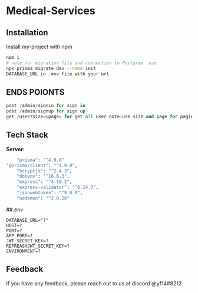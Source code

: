 # Medical-Services
## Installation

Install my-project with npm

```bash
npm i 
# note for migration file and connection to Postgree  use 
npx prisma migrate dev --name init 
DATABASE_URL in .env file with your url

```
    
## ENDS POIONTS 
```python 
post /admin/signin for sign in 
post /admin/signup for sign up 
get /user?size=&page= for get all user note:use size and page for pagination
```
## Tech Stack

**Server:** 
```bash
    "prisma": "^4.9.0"
"@prisma/client": "^4.9.0",
    "bcryptjs": "^2.4.3",
    "dotenv": "^16.0.3",
    "express": "^4.18.2",
    "express-validator": "^6.14.3",
    "jsonwebtoken": "^9.0.0",
    "nodemon": "^2.0.20"
```

##.env
```
DATABASE_URL="?"
HOST=?
PORT=?
APP_PORT=?
JWT_SECRET_KEY=?
REFREASHJWT_SECRET_KEY=?
ENVIRONMENT=?
```
## Feedback

If you have any feedback, please reach out to us at discord @yf14#8212

